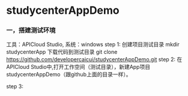 # studycenterAppDemo
### 一，搭建测试环境
工具：APICloud Studio, 系统：windows
step 1:
	创建项目测试目录
	mkdir studycenterApp
	下载代码到测试目录
	git clone https://github.com/developercaicui/studycenterAppDemo.git
step 2:
	在APICloud Studio中,打开工作空间（测试目录），新建App项目studycenterAppDemo（跟github上面的目录一样）。

	
step 3:
	
